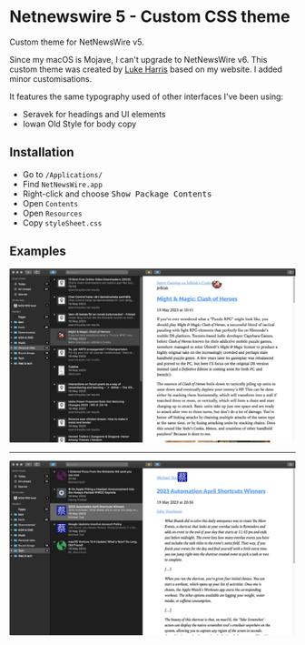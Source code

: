 # Netnewswire 5 - Custom CSS theme

Custom theme for NetNewsWire v5. 

Since my macOS is Mojave, I can't upgrade to NetNewsWire v6. This custom theme was created by [Luke Harris](https://github.com/lkhrs/nnw-minutes) based on my website. I added minor customisations.

It features the same typography used of other interfaces I've been using:

- Seravek for headings and UI elements
- Iowan Old Style for body copy

## Installation

- Go to `/Applications/`
- Find `NetNewsWire.app`
- Right-click and choose <kbd>Show Package Contents</kbd>
- Open `Contents`
- Open `Resources`
- Copy `styleSheet.css`

## Examples

![NetNewsWire 5 theme, a page](assets/netnewswire5-1.jpg "NetNewsWire 5 theme, a page")

***

![NetNewsWire 5 theme, a page with blockquotes](assets/netnewswire5-2.jpg "NetNewsWire 5 theme, a page with blockquotes")